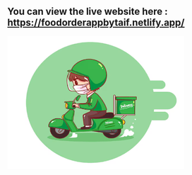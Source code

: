 ## You can view the live website here : https://foodorderappbytaif.netlify.app/  

<img src="src/images/FF.png" alt="Screenshot Description" width="400" height="300">  
<div style="text-align: center;">



